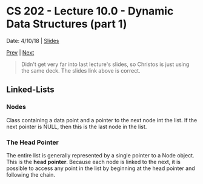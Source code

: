 # CS 202 - Lecture 10.0 - Dynamic Data Structures (part 1)
Date: 4/10/18 | [Slides](../CS202_Lecture19_[Dynamic_Data_Structures_(Pt.1)]_04.05.pdf)

[Prev](./lecture_9_1.md) | [Next](./lecture_10_1.md)

> Didn't get very far into last lecture's slides, so Christos is
just using the same deck. The slides link above is correct.

## Linked-Lists

### Nodes
Class containing a data point and a pointer to the next node int the
list. If the next pointer is NULL, then this is the last node in the
list.

### The Head Pointer
The entire list is generally represented by a single pointer to a Node
object. This is the **head pointer**. Because each node is linked to
the next, it is possible to access any point in the list by beginning at
the head pointer and following the chain.
